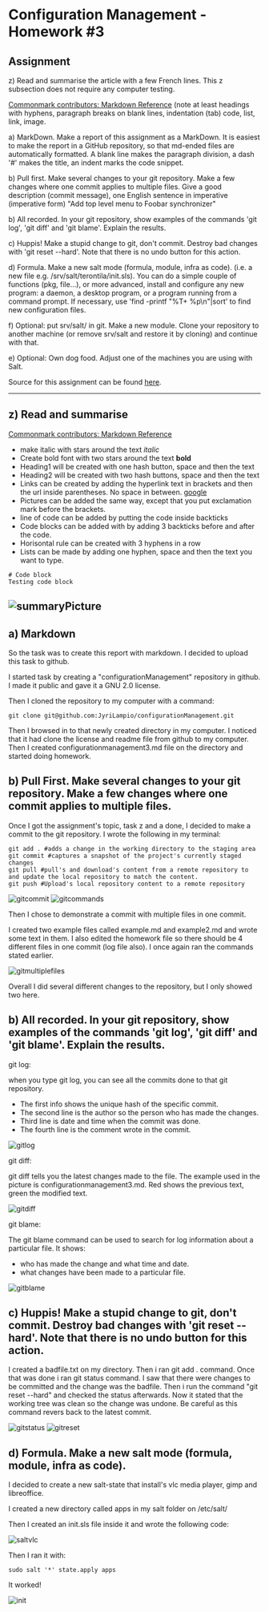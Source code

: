 # Configuration Management - Homework #3

## Assignment
z) Read and summarise the article with a few French lines. This z subsection does not require any computer testing.

[Commonmark contributors: Markdown Reference](https://commonmark.org/help/) (note at least headings with hyphens, paragraph breaks on blank lines, indentation (tab) code, list, link, image.

a) MarkDown. Make a report of this assignment as a MarkDown. It is easiest to make the report in a GitHub repository, so that md-ended files are automatically formatted. A blank line makes the paragraph division, a dash '#' makes the title, an indent marks the code snippet.

b) Pull first. Make several changes to your git repository. Make a few changes where one commit applies to multiple files. Give a good description (commit message), one English sentence in imperative (imperative form) "Add top level menu to Foobar synchronizer"

b) All recorded. In your git repository, show examples of the commands 'git log', 'git diff' and 'git blame'. Explain the results.

c) Huppis! Make a stupid change to git, don't commit. Destroy bad changes with 'git reset --hard'. Note that there is no undo button for this action.

d) Formula. Make a new salt mode (formula, module, infra as code). (i.e. a new file e.g. /srv/salt/terontila/init.sls). You can do a simple couple of functions (pkg, file...), or more advanced, install and configure any new program: a daemon, a desktop program, or a program running from a command prompt. If necessary, use 'find -printf "%T+ %p\n"|sort' to find new configuration files.

f) Optional: put srv/salt/ in git. Make a new module. Clone your repository to another machine (or remove srv/salt and restore it by cloning) and continue with that.

e) Optional: Own dog food. Adjust one of the machines you are using with Salt.

Source for this assignment can be found [here](https://terokarvinen.com/2021/configuration-management-systems-2022-spring/).

---
## z) Read and summarise

[Commonmark contributors: Markdown Reference](https://commonmark.org/help/)

- make italic with stars around the text *italic*
- Create bold font with two stars around the text **bold**
- Heading1 will be created with one hash button, space and then the text
- Heading2 will be created with two hash buttons, space and then the text
- Links can be created by adding the hyperlink text in brackets and then the url inside parentheses. No space in between. [google](https://www.google.com)
- Pictures can be added the same way, except that you put exclamation mark before the brackets.
- line of code can be added by putting the code inside backticks
- Code blocks can be added with by adding 3 backticks before and after the code.
- Horisontal rule can be created with 3 hyphens in a row
- Lists can be made by adding one hyphen, space and then the text you want to type.

```
# Code block
Testing code block
```

![summaryPicture](summary1.png)
---
## a) Markdown

So the task was to create this report with markdown. I decided to upload this task to github.

I started task by creating a "configurationManagement" repository in github. I made it public and gave it a GNU 2.0 license.

Then I cloned the repository to my computer with a command:

`git clone git@github.com:JyriLampio/configurationManagement.git`

Then I browsed in to that newly created directory in my computer. I noticed that it had clone the license and readme file from github to my computer.
Then I created configurationmanagement3.md file on the directory and started doing homework.

## b) Pull First. Make several changes to your git repository. Make a few changes where one commit applies to multiple files.

Once I got the assignment's topic, task z and a done, I decided to make a commit to the git repository. I wrote the following in my terminal:

```
git add . #adds a change in the working directory to the staging area
git commit #captures a snapshot of the project's currently staged changes
git pull #pull's and download's content from a remote repository to and update the local repository to match the content. 
git push #Upload's local repository content to a remote repository
```
![gitcommit](gitCommit.png)
![gitcommands](gitcommands.png)

Then I chose to demonstrate a commit with multiple files in one commit. 

I created two example files called example.md and example2.md and wrote some text in them. I also edited the homework file so there should be 4 different files in one commit (log file also). I once again ran the commands stated earlier.

![gitmultiplefiles](gitmultiplefiles.png) 

Overall I did several different changes to the repository, but I only showed two here.

## b) All recorded. In your git repository, show examples of the commands 'git log', 'git diff' and 'git blame'. Explain the results.

git log:

when you type git log, you can see all the commits done to that git repository. 
- The first info shows the unique hash of the specific commit.
- The second line is the author so the person who has made the changes.
- Third line is date and time when the commit was done.
- The fourth line is the comment wrote in the commit.

![gitlog](gitlog.png)

git diff:

git diff tells you the latest changes made to the file. The example used in the picture is configurationmanagement3.md. Red shows the previous text, green the modified text.

![gitdiff](gitdiff.png)

git blame:

The git blame command can be used to search for log information about a particular file. It shows:
- who has made the change and what time and date.
- what changes have been made to a particular file.

![gitblame](gitblame.png)

## c) Huppis! Make a stupid change to git, don't commit. Destroy bad changes with 'git reset --hard'. Note that there is no undo button for this action.

I created a badfile.txt on my directory. Then i ran git add . command. Once that was done i ran git status command. I saw that there were changes to be committed and the change was the badfile. Then i run the command "git reset --hard" and checked the status afterwards. Now it stated that the working tree was clean so the change was undone. Be careful as this command revers back to the latest commit.

![gitstatus](gitstatus.png)
![gitreset](gitreset.png)


## d) Formula. Make a new salt mode (formula, module, infra as code).

I decided to create a new salt-state that install's vlc media player, gimp and libreoffice.

I created a new directory called apps in my salt folder on /etc/salt/

Then I created an init.sls file inside it and wrote the following code:

![saltvlc](saltvlc.png)

Then I ran it with:

`sudo salt '*' state.apply apps`

It worked! 

![init](init.png)
